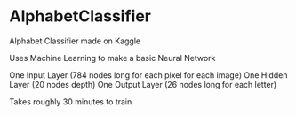 # AlphabetClassifier
Alphabet Classifier made on Kaggle

Uses Machine Learning to make a basic Neural Network


One Input Layer (784 nodes long for each pixel for each image)
One Hidden Layer (20 nodes depth)
One Output Layer (26 nodes long for each letter)

Takes roughly 30 minutes to train
